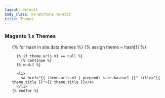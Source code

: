 ```yaml
---
layout: default
body_class: no-anchors no-edit
title: Themes
---
```


<div class="products-group group-themes-m1">
  <h3>
    Magento 1.x Themes
  </h3>
  <ul class="list-products onecolumn">
    {% for hash in site.data.themes %}
      {% assign theme = hash[1] %}

      {% if theme.urls.m1 == null %}
        {% continue %}
      {% endif %}

      <li>
        <a href="{{ theme.urls.m1 | prepend: site.baseurl }}" title="{{ theme.title }}">{{ theme.title }}</a>
      </li>
    {% endfor %}
  </ul>
</div>
